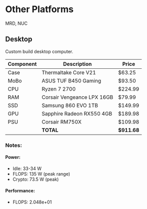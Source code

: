 # Other Platforms

MRD, NUC


## Desktop

Custom build desktop computer.

| Component | Description                | Price       |
|-----------|----------------------------|-------------|
| Case      | Thermaltake Core V21       | $63.25      |
| MoBo      | ASUS TUF B450 Gaming       | $93.50      |
| CPU       | Ryzen 7 2700               | $224.99     |
| RAM       | Corsair Vengeance LPX 16GB | $79.99      |
| SSD       | Samsung 860 EVO 1TB        | $149.99     |
| GPU       | Sapphire Radeon RX550 4GB  | $189.98     |
| PSU       | Corsair RM750X             | $109.98     |
|           | **TOTAL**                  | **$911.68** |

### Notes:

#### Power:

- Idle: 33-34 W
- FLOPS: 135 W (peak range)
- Crypto: 73.5 W (peak)

#### Performance:

- FLOPS: 2.048e+01
